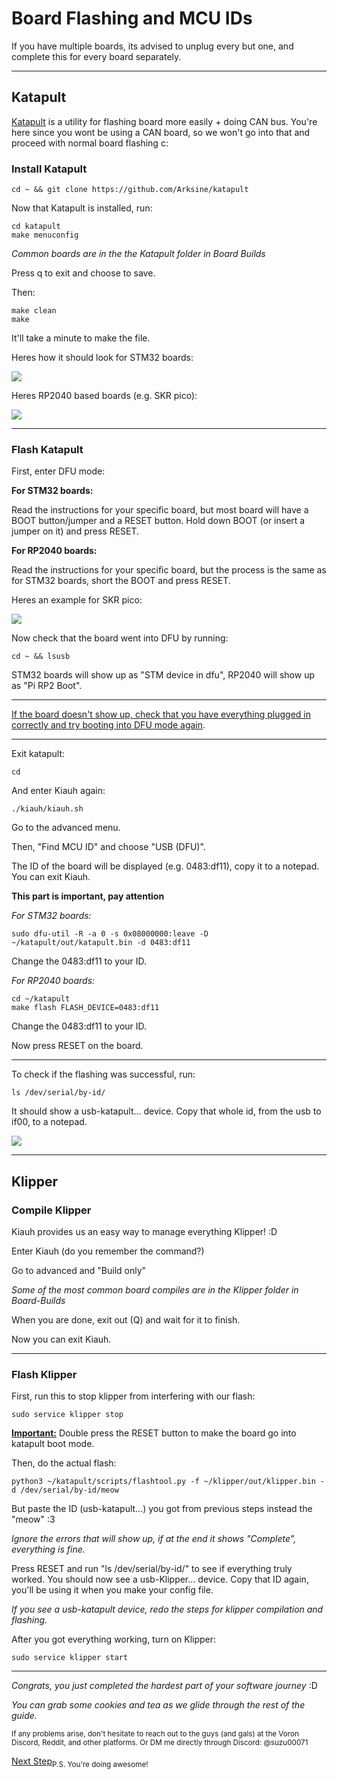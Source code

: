 # Board Flashing and MCU IDs
If you have multiple boards, its advised to unplug every but one, and complete this for every board separately.
_________________________________________________________
## Katapult
[Katapult](https://github.com/Arksine/katapult) is a utility for flashing board more easily + doing CAN bus. You're here since you wont be using a CAN board, so we won't go into that and proceed with normal board flashing c:

### Install Katapult
```
cd ~ && git clone https://github.com/Arksine/katapult
```
Now that Katapult is installed, run:
```
cd katapult
make menuconfig
```
*Common boards are in the the Katapult folder in Board Builds*

Press q to exit and choose to save. 

Then:
```
make clean
make
```
It'll take a minute to make the file.

Heres how it should look for STM32 boards:

![](https://github.com/Suzu0071/General-Guide-for-Vorons/blob/main/Images/Katapult-Bin-Example.png)

Heres RP2040 based boards (e.g. SKR pico):

![](https://github.com/Suzu0071/General-Guide-for-Vorons/blob/main/Images/RP2040-based-Katapult-Bin.png)
_________________________________________________________
### Flash Katapult
First, enter DFU mode:

**For STM32 boards:**

Read the instructions for your specific board, but most board will have a BOOT button/jumper and a RESET button. Hold down BOOT (or insert a jumper on it) and press RESET.

**For RP2040 boards:**

Read the instructions for your specific board, but the process is the same as for STM32 boards, short the BOOT and press RESET. 

Heres an example for SKR pico:

![](https://github.com/Suzu0071/General-Guide-for-Vorons/blob/main/Images/SKR-pico-DFU.png)

Now check that the board went into DFU by running:
```
cd ~ && lsusb
```

STM32  boards will show up as "STM device in dfu", RP2040 will show up as "Pi RP2 Boot".
_________________________________________________________
<ins>If the board doesn't show up, check that you have everything plugged in correctly and try booting into DFU mode again</ins>.
_________________________________________________________
Exit katapult:
```
cd
```
And enter Kiauh again:
```
./kiauh/kiauh.sh
```
Go to the advanced menu.

Then, "Find MCU ID" and choose "USB (DFU)".

The ID of the board will be displayed (e.g. 0483:df11), copy it to a notepad. You can exit Kiauh.

**This part is important, pay attention**

*For STM32 boards:*
```
sudo dfu-util -R -a 0 -s 0x08000000:leave -D ~/katapult/out/katapult.bin -d 0483:df11
```
Change the 0483:df11 to your ID.

*For RP2040 boards:*
```
cd ~/katapult
make flash FLASH_DEVICE=0483:df11
```
Change the 0483:df11 to your ID.

Now press RESET on the board.
_________________________________________________________
To check if the flashing was successful, run:
```
ls /dev/serial/by-id/
```
It should show a usb-katapult... device.
Copy that whole id, from the usb to if00, to a notepad.

![](https://github.com/Suzu0071/General-Guide-for-Vorons/blob/main/Images/katapult_ID-Example.png)
_________________________________________________________
## Klipper
### Compile Klipper
Kiauh provides us an easy way to manage everything Klipper! :D

Enter Kiauh (do you remember the command?)

Go to advanced and "Build only"

*Some of the most common board compiles are in the Klipper folder in Board-Builds*

When you are done, exit out (Q) and wait for it to finish.

Now you can exit Kiauh.
_________________________________________________________
### Flash Klipper
First, run this to stop klipper from interfering with our flash:
```
sudo service klipper stop
```
<ins>**Important:**</ins> Double press the RESET button to make the board go into katapult boot mode.

Then, do the actual flash:
```
python3 ~/katapult/scripts/flashtool.py -f ~/klipper/out/klipper.bin -d /dev/serial/by-id/meow
```
But paste the ID (usb-katapult...) you got from previous steps instead the "meow" :3

*Ignore the errors that will show up, if at the end it shows "Complete", everything is fine.*

Press RESET and run "ls /dev/serial/by-id/" to see if everything truly worked. You should now see a usb-Klipper... device. Copy that ID again, you'll be using it when you make your config file. 

*If you see a usb-katapult device, redo the steps for klipper compilation and flashing.*

After you got everything working, turn on Klipper:
```
sudo service klipper start
```
_________________________________________________________
*Congrats, you just completed the hardest part of your software journey* :D

*You can grab some cookies and tea as we glide through the rest of the guide.*

<sub>If any problems arise, don't hesitate to reach out to the guys (and gals) at the Voron Discord, Reddit, and other platforms. Or DM me directly through Discord: @suzu00071</sub>

[Next Step](https://github.com/Suzu0071/General-Guide-for-Vorons/blob/main/First-Flight.md)<sub>P.S. You're doing awesome!</sub>
